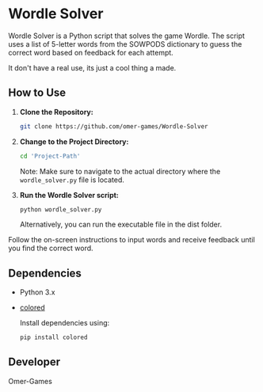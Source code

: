 # Wordle Solver

Wordle Solver is a Python script that solves the game Wordle. The script uses a list of 5-letter words from the SOWPODS dictionary to guess the correct word based on feedback for each attempt.

It don't have a real use, its just a cool thing a made.

## How to Use

1. **Clone the Repository:**

    ```bash
    git clone https://github.com/omer-games/Wordle-Solver
    ```

2. **Change to the Project Directory:**

    ```bash
    cd 'Project-Path'
    ```

    Note: Make sure to navigate to the actual directory where the `wordle_solver.py` file is located.

3. **Run the Wordle Solver script:**

    ```bash
    python wordle_solver.py
    ```

    Alternatively, you can run the executable file in the dist folder.

Follow the on-screen instructions to input words and receive feedback until you find the correct word.

## Dependencies

- Python 3.x
- [colored](https://pypi.org/project/colored/)

   Install dependencies using:
   ```bash
   pip install colored

## Developer

Omer-Games
